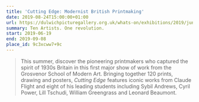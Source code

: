 ```yaml
---
title: 'Cutting Edge: Modernist British Printmaking'
date: 2019-08-24T15:00:00+01:00
url: https://dulwichpicturegallery.org.uk/whats-on/exhibitions/2019/june/cutting-edge-modernist-british-printmaking/
summary: Ten Artists. One revolution.
start: 2019-06-19
end: 2019-09-08
place_id: 9c3xcww7+9c
---
```

> This summer, discover the pioneering printmakers who captured the spirit of 1930s Britain in this first major show of work from the Grosvenor School of Modern Art. Bringing together 120 prints, drawing and posters, <cite>Cutting Edge</cite> features iconic works from Claude Flight and eight of his leading students including Sybil Andrews, Cyril Power, Lill Tschudi, William Greengrass and Leonard Beaumont.
